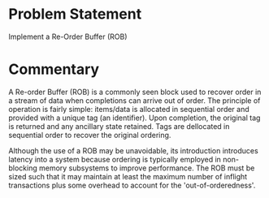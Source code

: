 # Problem Statement

Implement a Re-Order Buffer (ROB)

# Commentary

A Re-order Buffer (ROB) is a commonly seen block used to recover order
in a stream of data when completions can arrive out of order. The
principle of operation is fairly simple: items/data is allocated in
sequential order and provided with a unique tag (an identifier). Upon
completion, the original tag is returned and any ancillary state
retained. Tags are dellocated in sequential order to recover the
original ordering.

Although the use of a ROB may be unavoidable, its introduction
introduces latency into a system because ordering is typically
employed in non-blocking memory subsystems to improve performance. The
ROB must be sized such that it may maintain at least the maximum
number of inflight transactions plus some overhead to account for the
'out-of-orderedness'.
